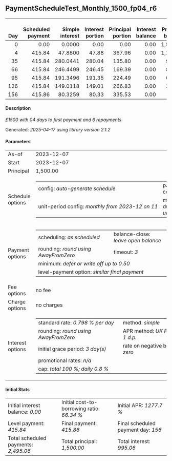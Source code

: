 <h2>PaymentScheduleTest_Monthly_1500_fp04_r6</h2>
<table>
    <thead style="vertical-align: bottom;">
        <th style="text-align: right;">Day</th>
        <th style="text-align: right;">Scheduled payment</th>
        <th style="text-align: right;">Simple interest</th>
        <th style="text-align: right;">Interest portion</th>
        <th style="text-align: right;">Principal portion</th>
        <th style="text-align: right;">Interest balance</th>
        <th style="text-align: right;">Principal balance</th>
        <th style="text-align: right;">Total simple interest</th>
        <th style="text-align: right;">Total interest</th>
        <th style="text-align: right;">Total principal</th>
    </thead>
    <tr style="text-align: right;">
        <td class="ci00">0</td>
        <td class="ci01" style="white-space: nowrap;">0.00</td>
        <td class="ci02">0.0000</td>
        <td class="ci03">0.00</td>
        <td class="ci04">0.00</td>
        <td class="ci05">0.00</td>
        <td class="ci06">1,500.00</td>
        <td class="ci07">0.0000</td>
        <td class="ci08">0.00</td>
        <td class="ci09">0.00</td>
    </tr>
    <tr style="text-align: right;">
        <td class="ci00">4</td>
        <td class="ci01" style="white-space: nowrap;">415.84</td>
        <td class="ci02">47.8800</td>
        <td class="ci03">47.88</td>
        <td class="ci04">367.96</td>
        <td class="ci05">0.00</td>
        <td class="ci06">1,132.04</td>
        <td class="ci07">47.8800</td>
        <td class="ci08">47.88</td>
        <td class="ci09">367.96</td>
    </tr>
    <tr style="text-align: right;">
        <td class="ci00">35</td>
        <td class="ci01" style="white-space: nowrap;">415.84</td>
        <td class="ci02">280.0441</td>
        <td class="ci03">280.04</td>
        <td class="ci04">135.80</td>
        <td class="ci05">0.00</td>
        <td class="ci06">996.24</td>
        <td class="ci07">327.9241</td>
        <td class="ci08">327.92</td>
        <td class="ci09">503.76</td>
    </tr>
    <tr style="text-align: right;">
        <td class="ci00">66</td>
        <td class="ci01" style="white-space: nowrap;">415.84</td>
        <td class="ci02">246.4499</td>
        <td class="ci03">246.45</td>
        <td class="ci04">169.39</td>
        <td class="ci05">0.00</td>
        <td class="ci06">826.85</td>
        <td class="ci07">574.3739</td>
        <td class="ci08">574.37</td>
        <td class="ci09">673.15</td>
    </tr>
    <tr style="text-align: right;">
        <td class="ci00">95</td>
        <td class="ci01" style="white-space: nowrap;">415.84</td>
        <td class="ci02">191.3496</td>
        <td class="ci03">191.35</td>
        <td class="ci04">224.49</td>
        <td class="ci05">0.00</td>
        <td class="ci06">602.36</td>
        <td class="ci07">765.7235</td>
        <td class="ci08">765.72</td>
        <td class="ci09">897.64</td>
    </tr>
    <tr style="text-align: right;">
        <td class="ci00">126</td>
        <td class="ci01" style="white-space: nowrap;">415.84</td>
        <td class="ci02">149.0118</td>
        <td class="ci03">149.01</td>
        <td class="ci04">266.83</td>
        <td class="ci05">0.00</td>
        <td class="ci06">335.53</td>
        <td class="ci07">914.7354</td>
        <td class="ci08">914.73</td>
        <td class="ci09">1,164.47</td>
    </tr>
    <tr style="text-align: right;">
        <td class="ci00">156</td>
        <td class="ci01" style="white-space: nowrap;">415.86</td>
        <td class="ci02">80.3259</td>
        <td class="ci03">80.33</td>
        <td class="ci04">335.53</td>
        <td class="ci05">0.00</td>
        <td class="ci06">0.00</td>
        <td class="ci07">995.0612</td>
        <td class="ci08">995.06</td>
        <td class="ci09">1,500.00</td>
    </tr>
</table>
<h4>Description</h4>
<p><i>£1500 with 04 days to first payment and 6 repayments</i></p>
<p>Generated: <i>2025-04-17 using library version 2.1.2</i></p>
<h4>Parameters</h4>
<table>
    <tr>
        <td>As-of</td>
        <td>2023-12-07</td>
    </tr>
    <tr>
        <td>Start</td>
        <td>2023-12-07</td>
    </tr>
    <tr>
        <td>Principal</td>
        <td>1,500.00</td>
    </tr>
    <tr>
        <td>Schedule options</td>
        <td>
            <table>
                <tr>
                    <td>config: <i>auto-generate schedule</i></td>
                    <td>payment count: <i>6</i></td>
                </tr>
                <tr>
                    <td style="white-space: nowrap;">unit-period config: <i>monthly from 2023-12 on 11</i></td>
                    <td>max duration: <i>unlimited</i></td>
                </tr>
            </table>
        </td>
    </tr>
    <tr>
        <td>Payment options</td>
        <td>
            <table>
                <tr>
                    <td>scheduling: <i>as scheduled</i></td>
                    <td>balance-close: <i>leave&nbsp;open&nbsp;balance</i></td>
                </tr>
                <tr>
                    <td>rounding: <i>round using AwayFromZero</i></td>
                    <td>timeout: <i>3</i></td>
                </tr>
                <tr>
                    <td colspan='2'>minimum: <i>defer&nbsp;or&nbsp;write&nbsp;off&nbsp;up&nbsp;to&nbsp;0.50</i></td>
                </tr>
                <tr>
                    <td colspan='2'>level-payment option: <i>similar&nbsp;final&nbsp;payment</i></td>
                </tr>
            </table>
        </td>
    </tr>
    <tr>
        <td>Fee options</td>
        <td>no fee
        </td>
    </tr>
    <tr>
        <td>Charge options</td>
        <td>no charges
        </td>
    </tr>
    <tr>
        <td>Interest options</td>
        <td>
            <table>
                <tr>
                    <td>standard rate: <i>0.798 % per day</i></td>
                    <td>method: <i>simple</i></td>
                </tr>
                <tr>
                    <td>rounding: <i>round using AwayFromZero</i></td>
                    <td>APR method: <i>UK FCA to 1 d.p.</i></td>
                </tr>
                <tr>
                    <td>initial grace period: <i>3 day(s)</i></td>
                    <td>rate on negative balance: <i>zero</i></td>
                </tr>
                <tr>
                    <td colspan="2">promotional rates: <i><i>n/a</i></i></td>
                </tr>
                <tr>
                    <td colspan="2">cap: <i>total 100 %; daily 0.8 %</td>
                </tr>
            </table>
        </td>
    </tr>
</table>
<h4>Initial Stats</h4>
<table>
    <tr>
        <td>Initial interest balance: <i>0.00</i></td>
        <td>Initial cost-to-borrowing ratio: <i>66.34 %</i></td>
        <td>Initial APR: <i>1277.7 %</i></td>
    </tr>
    <tr>
        <td>Level payment: <i>415.84</i></td>
        <td>Final payment: <i>415.86</i></td>
        <td>Final scheduled payment day: <i>156</i></td>
    </tr>
    <tr>
        <td>Total scheduled payments: <i>2,495.06</i></td>
        <td>Total principal: <i>1,500.00</i></td>
        <td>Total interest: <i>995.06</i></td>
    </tr>
</table>
